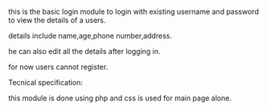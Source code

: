 this is the basic login module to login with existing username and password to view the details of a users.

details include name,age,phone number,address.

he can also edit all the details after logging in.

for now users cannot register.

Tecnical specification:

this module is done using php and css is used for main page alone.
